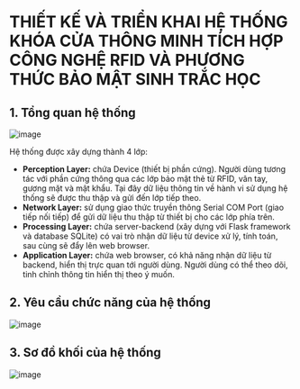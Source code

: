 # THIẾT KẾ VÀ TRIỂN KHAI HỆ THỐNG KHÓA CỬA THÔNG MINH TÍCH HỢP CÔNG NGHỆ RFID VÀ PHƯƠNG THỨC BẢO MẬT SINH TRẮC HỌC

## 1. Tổng quan hệ thống
![image](https://github.com/user-attachments/assets/af4f9688-2118-4ac2-9a1b-598ddb610fbb)

Hệ thống được xây dựng thành 4 lớp:
-	**Perception Layer:** chứa Device (thiết bị phần cứng). Người dùng tương tác với phần cứng thông qua các lớp bảo mật thẻ từ RFID, vân tay, gương mặt và mật khẩu. Tại đây dữ liệu thông tin về hành vi sử dụng hệ thống sẽ được thu thập và gửi đến lớp tiếp theo.
-	**Network Layer:** sử dụng giao thức truyền thông Serial COM Port (giao tiếp nối tiếp) để gửi dữ liệu thu thập từ thiết bị cho các lớp phía trên.
-	**Processing Layer:** chứa server-backend (xây dựng với Flask framework và database SQLite) có vai trò nhận dữ liệu từ device xử lý, tính toán, sau cùng sẽ đẩy lên web browser.
-	**Application Layer:** chứa web browser, có khả năng nhận dữ liệu từ backend, hiển thị trực quan tới người dùng. Người dùng có thể theo dõi, tinh chỉnh thông tin hiển thị theo ý muốn.

## 2. Yêu cầu chức năng của hệ thống
![image](https://github.com/user-attachments/assets/388e7810-2fa4-4224-a14c-50fca8cff7c7)

## 3. Sơ đồ khối của hệ thống
![image](https://github.com/user-attachments/assets/dec3c6a1-f48d-4bcd-b78b-125f9f64a0ed)
